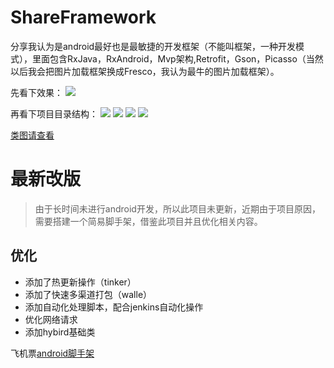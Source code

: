 # ShareFramework
分享我认为是android最好也是最敏捷的开发框架（不能叫框架，一种开发模式），里面包含RxJava，RxAndroid，Mvp架构,Retrofit，Gson，Picasso（当然以后我会把图片加载框架换成Fresco，我认为最牛的图片加载框架）。

先看下效果：
![](screen/1.gif)

再看下项目目录结构：
![](screen/1.jpg)
![](screen/2.jpg)
![](screen/3.jpg)
![](screen/4.jpg)

[类图请查看](https://github.com/ray0807/ShareFramework/tree/master/%E7%B1%BB%E5%9B%BE)


# 最新改版
> 由于长时间未进行android开发，所以此项目未更新，近期由于项目原因，需要搭建一个简易脚手架，借鉴此项目并且优化相关内容。

## 优化
- 添加了热更新操作（tinker）
- 添加了快速多渠道打包（walle）
- 添加自动化处理脚本，配合jenkins自动化操作
- 优化网络请求
- 添加hybird基础类

飞机票[android脚手架](https://github.com/xmtj/androidBase)
